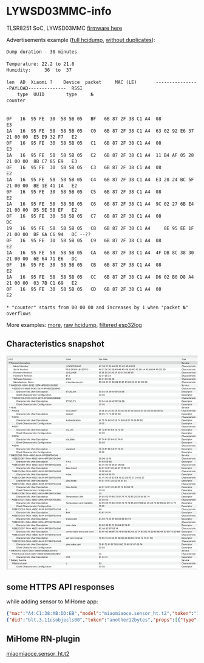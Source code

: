 # LYWSD03MMC-info

TLSR8251 SoC, LYWSD03MMC [firmware here](https://github.com/custom-components/sensor.mitemp_bt/issues/7#issuecomment-570829260)

Advertisements example ([full hcidump](lywsd03mmcdump.txt), [without duplicates](lywsd03mmcdump_noduplicates.txt)):

```
Dump duration - 30 minutes

Temperature: 22.2 to 21.8
Humidity:     36  to  37

len  AD  Xiaomi ?    Device  packet     MAC (LE)       ----------------PAYLOAD--------------  RSSI
    type  UUID        type     №                                       counter


0F   16  95 FE  30  58 5B 05   BF   6B 87 2F 38 C1 A4  08                                      E3
1A   16  95 FE  58  58 5B 05   C0   6B 87 2F 38 C1 A4  63 02 92 E6 37  21 00 00  E5 E9 32 F7   E2
0F   16  95 FE  30  58 5B 05   C1   6B 87 2F 38 C1 A4  08                                      E3
1A   16  95 FE  58  58 5B 05   C2   6B 87 2F 38 C1 A4  11 B4 AF 05 28  21 00 00  8B C7 85 E9   E3
0F   16  95 FE  30  58 5B 05   C3   6B 87 2F 38 C1 A4  08                                      E2
1A   16  95 FE  58  58 5B 05   C4   6B 87 2F 38 C1 A4  E3 28 24 BC 5F  21 00 00  BE 1E 41 1A   E2
0F   16  95 FE  30  58 5B 05   C5   6B 87 2F 38 C1 A4  08                                      E2
1A   16  95 FE  58  58 5B 05   C6   6B 87 2F 38 C1 A4  9C 02 27 6B E4  21 00 00  D5 5E 58 EF   E2
0F   16  95 FE  30  58 5B 05   C7   6B 87 2F 38 C1 A4  08                                      DC
19   16  95 FE  58  58 5B 05   C8   6B 87 2F 38 C1 A4     8E 95 EE 1F  21 00 00  BF 6A C6 94   DC --??
0F   16  95 FE  30  58 5B 05   C9   6B 87 2F 38 C1 A4  08                                      E2
1A   16  95 FE  58  58 5B 05   CA   6B 87 2F 38 C1 A4  4F DB 8C 38 30  21 00 00  6E 64 71 E6   DC
0F   16  95 FE  30  58 5B 05   CB   6B 87 2F 38 C1 A4  08                                      E2
1A   16  95 FE  58  58 5B 05   CC   6B 87 2F 38 C1 A4  D6 02 B0 D8 A4  21 00 00  03 7B C1 69   E2
0F   16  95 FE  30  58 5B 05   CD   6B 87 2F 38 C1 A4  08                                      E2

* "counter" starts from 00 00 00 and increases by 1 when "packet №" overflows
```

More examples: [more](https://github.com/custom-components/sensor.mitemp_bt/issues/7#issuecomment-568723038), [raw hcidump](https://github.com/custom-components/sensor.mitemp_bt/issues/7#issuecomment-566897865), [filtered esp32log](https://github.com/custom-components/sensor.mitemp_bt/issues/7#issuecomment-573395064)

## Characteristics snapshot

![adafruit bluefruit snapshot](characteristics_snapshot.png)

## some HTTPS API responses

while adding sensor to MiHome app:

```json
{"mac":"A4:C1:38:AB:DD:EB","model":"miaomiaoce.sensor_ht.t2","token":"12byteshex","did":"blt.3.11usobjecls00"}
{"did":"blt.3.11usobjecls00","token":"another12bytes","props":[{"type":"prop","key":"bind_key","value":"16bytes"},{"type":"prop","key":"smac","value":"A4:C1:38:AB:DD:EB"}]}
```

## MiHome RN-plugin

[miaomiaoce.sensor_ht.t2](https://github.com/wiecosystem/Bluetooth/files/4230785/miaomiaoce.sensor_ht.t2.zip)
